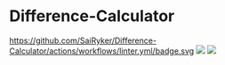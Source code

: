 # Difference-Calculator
https://github.com/SaiRyker/Difference-Calculator/actions/workflows/linter.yml/badge.svg
<a href="https://codeclimate.com/github/SaiRyker/Difference-Calculator/maintainability"><img src="https://api.codeclimate.com/v1/badges/cc3d1f804517f750e569/maintainability" /></a>
<a href="https://codeclimate.com/github/SaiRyker/Difference-Calculator/test_coverage"><img src="https://api.codeclimate.com/v1/badges/cc3d1f804517f750e569/test_coverage" /></a>

